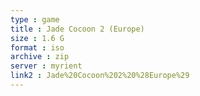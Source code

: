 ```yaml
---
type : game
title : Jade Cocoon 2 (Europe)
size : 1.6 G
format : iso
archive : zip
server : myrient
link2 : Jade%20Cocoon%202%20%28Europe%29
---
```

